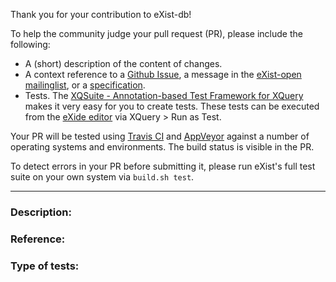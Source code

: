 Thank you for your contribution to eXist-db! 

To help the community judge your pull request (PR), please include the following:

- A (short) description of the content of changes.
- A context reference to a [Github Issue](https://github.com/eXist-db/exist/issues), a message in the [eXist-open mailinglist](http://exist-open.markmail.org), or a [specification](https://www.w3.org/TR/xquery-31/).
- Tests. The [XQSuite - Annotation-based Test Framework for XQuery](http://exist-db.org/exist/apps/doc/xqsuite.xml) makes it very easy for you to create tests. These tests can be executed from the [eXide editor](http://exist-db.org/exist/apps/eXide/index.html) via XQuery > Run as Test.

Your PR will be tested using [Travis CI](https://travis-ci.com/eXist-db/exist) and [AppVeyor](https://ci.appveyor.com/project/AdamRetter/exist) against a number of operating systems and environments. The build status is visible in the PR. 

To detect errors in your PR before submitting it, please run eXist's full test suite on your own system via `build.sh test`.

------

### Description:

### Reference:

### Type of tests:
